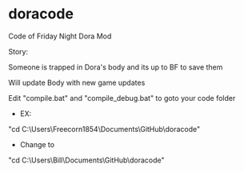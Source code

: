 # doracode
Code of Friday Night Dora Mod

Story:

Someone is trapped in Dora's body and its up to BF to save them

Will update Body with new game updates


Edit "compile.bat" and "compile_debug.bat" to goto your code folder


- EX:

"cd C:\Users\Freecorn1854\Documents\GitHub\doracode"

- Change to

"cd C:\Users\Bill\Documents\GitHub\doracode"
